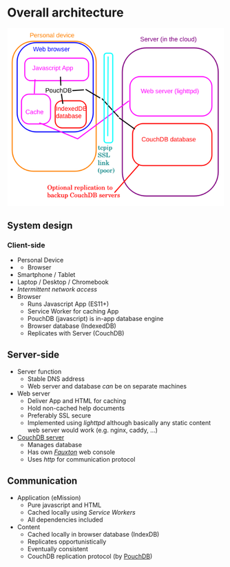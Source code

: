 # Overall architecture
![](images/architecture.png)

## System design

### Client-side

* Personal Device
*  * Browser
  * Smartphone / Tablet
  * Laptop / Desktop / Chromebook
  * *Intermittent network access*
* Browser
  * Runs Javascript App (ES11+)
  * Service Worker for caching App
  * PouchDB (javascript) is in-app database engine
  * Browser database (IndexedDB)
  * Replicates with Server (CouchDB)

## Server-side

* Server function
  * Stable DNS address
  * Web server and database *can* be on separate machines
* Web server
  * Deliver App and HTML for caching
  * Hold non-cached help documents
  * Preferably SSL secure
  * Implemented using *lighttpd* although basically any static content web server would work (e.g. nginx, caddy, ...)
* [CouchDB server](https://couchdb.apache.org/)
  * Manages database
  * Has own [*Fauxton*](https://docs.couchdb.org/en/stable/fauxton/index.html) web console
  * Uses *http* for communication protocol
    
## Communication

* Application (eMission)
  * Pure javascript and HTML
  * Cached locally using *Service Workers*
  * All dependencies included
* Content
  * Cached locally in browser database (IndexDB)
  * Replicates opportunistically
  * Eventually consistent
  * CouchDB replication protocol (by [PouchDB](https://pouchdb.com/))